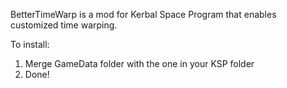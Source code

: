 BetterTimeWarp is a mod for Kerbal Space Program that enables customized time warping.

To install:

1. Merge GameData folder with the one in your KSP folder
2. Done!